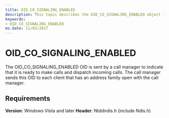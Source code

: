 ```yaml
---
title: OID_CO_SIGNALING_ENABLED
description: This topic describes the OID_CO_SIGNALING_ENABLED object identifier (OID).
keywords:
- OID_CO_SIGNALING_ENABLED
ms.date: 11/03/2017
---
```


# OID_CO_SIGNALING_ENABLED

The OID_CO_SIGNALING_ENABLED OID is sent by a call manager to indicate that it is ready to make calls and dispatch incoming calls. The call manager sends this OID to each client that has an address family open with the call manager.

## Requirements

**Version**: Windows Vista and later
**Header**: Ntddndis.h (include Ndis.h)

